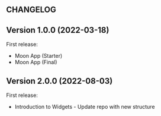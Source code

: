 ## CHANGELOG

## Version 1.0.0 (2022-03-18)

First release:

* Moon App (Starter)
* Moon App (Final)

## Version 2.0.0 (2022-08-03)

First release:

* Introduction to Widgets - Update repo with new structure
